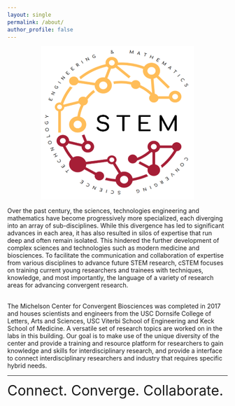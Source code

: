 ```yaml
---
layout: single
permalink: /about/
author_profile: false
---
```


<center>
<img src="/images/cSTEM_logo.png" alt="home_pic" width = 350, height = 350>
</center>

Over the past century, the sciences, technologies engineering and mathematics have become progressively more specialized, each diverging into an array of sub-disciplines. While this divergence has led to significant advances in each area, it has also resulted in silos of expertise that run deep and often remain isolated. This hindered the further development of complex sciences and technologies such as modern medicine and biosciences. To facilitate the communication and collaboration of expertise from various disciplines to advance future STEM research, cSTEM focuses on training current young researchers and trainees with techniques, knowledge, and most importantly, the language of a variety of research areas for advancing convergent research.
<br>
<br>

The Michelson Center for Convergent Biosciences was completed in 2017 and houses scientists and engineers from the USC Dornsife College of Letters, Arts and Sciences, USC Viterbi School of Engineering and Keck School of Medicine. A versatile set of research topics are worked on in the labs in this building. Our goal is to make use of the unique diversity of the center and provide a training and resource platform for researchers to gain knowledge and skills for interdisciplinary research, and provide a interface to connect interdisciplinary researchers and industry that requires specific hybrid needs.
<hr>

<font size="+3">Connect. Converge. Collaborate. </font>